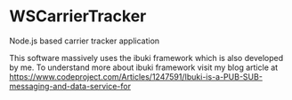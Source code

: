 # WSCarrierTracker
Node.js based carrier tracker application

This software massively uses the ibuki framework which is also developed by me. To understand more about ibuki framework visit my blog article at https://www.codeproject.com/Articles/1247591/Ibuki-is-a-PUB-SUB-messaging-and-data-service-for

